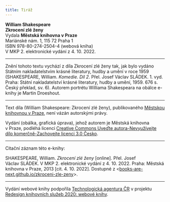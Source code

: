 ```yaml
---
title: Tiráž
---
```


**William Shakespeare**  
**Zkrocení zlé ženy**  
Vydala **Městská knihovna v Praze**  
Mariánské nám. 1, 115 72 Praha 1  
ISBN 978-80-274-2504-4 (webová kniha)  
V MKP 2. elektronické vydání z 4. 10. 2022.

***

Znění tohoto textu vychází z díla Zkrocení zlé ženy tak, jak bylo vydáno Státním nakladatelstvím krásné literatury, hudby a umění v roce 1959 (SHAKESPEARE, William. _Komedie. Díl 2_. Přel. Josef Václav SLÁDEK. 1. vyd. Praha: Státní nakladatelství krásné literatury, hudby a umění, 1959. 676 s. Český překlad, sv. 6).
Autorem portrétu Williama Shakespeara na obálce e-knihy je Martin Droeshout.

***


Text díla (William Shakespeare: Zkrocení zlé ženy), publikovaného [Městskou knihovnou v Praze](http://www.mlp.cz/), není vázán autorskými právy.


Vydání (obálka, grafická úprava), jehož autorem je Městská knihovna v Praze, podléhá licenci [Creative Commons Uveďte autora-Nevyužívejte dílo komerčně-Zachovejte licenci 3.0 Česko](http://creativecommons.org/licenses/by-nc-sa/3.0/cz/).

***

Citační záznam této e-knihy:

SHAKESPEARE, William. _Zkrocení zlé ženy_ \[online\]. Přel. Josef Václav SLÁDEK. V MKP 2. elektronické vydání z 4. 10. 2022. Praha: Městská knihovna v Praze, 2013 \[cit. 4. 10. 2022]. Dostupné z <[books-are-next.github.io/zkroceni-zle-zeny](https://books-are-next.github.io/zkroceni-zle-zeny/)>.

***

Vydání webové knihy podpořila [Technologická agentura ČR](https://www.tacr.cz/) v projektu [Redesign knihovních služeb 2020: webové knihy](https://starfos.tacr.cz/cs/project/TL04000391).